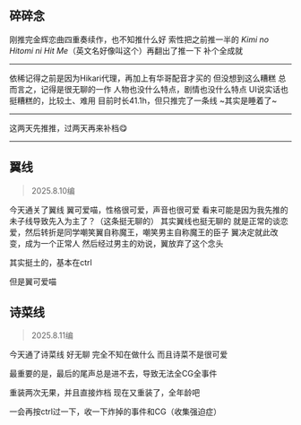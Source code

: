 ## 碎碎念
刚推完金辉恋曲四重奏续作，也不知推什么好
索性把之前推一半的 _Kimi no Hitomi ni Hit Me_（英文名好像叫这个）再翻出了推一下
补个全成就

---
依稀记得之前是因为Hikari代理，再加上有华哥配音才买的
但没想到这么糟糕
总而言之，记得是很无聊的一作
人物也没什么特点，剧情也没什么特点
UI说实话也挺糟糕的，比较土、难用
目前时长41.1h，但只推完了一条线 ~其实是睡着了~
***
这两天先推推，过两天再来补档😋

---

## 翼线
> 2025.8.10编

今天通关了翼线
翼可爱喵，性格很可爱，声音也很可爱
看来可能是因为我先推的未子线导致先入为主了？（这条挺无聊的）
其实翼线也挺无聊的
就是正常的谈恋爱，然后转折是同学嘲笑翼自称魔王，嘲笑男主自称魔王的臣子
翼决定就此改变，成为一个正常人
然后经过男主的劝说，翼放弃了这个念头

其实挺土的，基本在ctrl

但是翼可爱喵

## 诗菜线
> 2025.8.11编

今天通了诗菜线
好无聊
完全不知在做什么
而且诗菜不是很可爱

最重要的是，最后的尾声总是进不去，导致无法全CG全事件

重装两次无果，并且直接炸档
现在又重装了，全年龄吧

一会再按ctrl过一下，收一下炸掉的事件和CG（收集强迫症）
